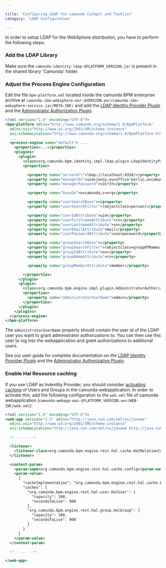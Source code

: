 ```yaml
---

title: 'Configuring LDAP for camunda Cockpit and Tasklist'
category: 'LDAP Configuration'

---
```


In order to setup LDAP for the WebSphere distribution, you have to perform the following steps:

### Add the LDAP Library

Make sure the `camunda-identity-ldap-$PLATFORM_VERSION.jar` is present in the shared library 'Camunda' folder.

### Adjust the Process Engine Configuration

Edit the file `bpm-platform.xml` located inside the camunda BPM enterprise archive at `camunda-ibm-websphere-ear-$VERSION.ear/camunda-ibm-websphere-service.jar/META-INF/` and add the [LDAP Identity Provider Plugin](/guides/user-guide/#process-engine-identity-service-the-ldap-identity-service) and the [Administrator Authorization Plugin](/guides/user-guide/#process-engine-authorization-service-the-administrator-authorization-plugin).

```xml
<?xml version="1.0" encoding="UTF-8"?>
<bpm-platform xmlns="http://www.camunda.org/schema/1.0/BpmPlatform"
  xmlns:xsi="http://www.w3.org/2001/XMLSchema-instance"
  xsi:schemaLocation="http://www.camunda.org/schema/1.0/BpmPlatform http://www.camunda.org/schema/1.0/BpmPlatform ">
  ...
  <process-engine name="default"> ...
    <properties>...</properties>
    <plugins>
      <plugin>
        <class>org.camunda.bpm.identity.impl.ldap.plugin.LdapIdentityProviderPlugin</class>
        <properties>

          <property name="serverUrl">ldap://localhost:4334/</property>
          <property name="managerDn">uid=jonny,ou=office-berlin,o=camunda,c=org</property>
          <property name="managerPassword">s3cr3t</property>

          <property name="baseDn">o=camunda,c=org</property>

          <property name="userSearchBase"></property>
          <property name="userSearchFilter">(objectclass=person)</property>

          <property name="userIdAttribute">uid</property>
          <property name="userFirstnameAttribute">cn</property>
          <property name="userLastnameAttribute">sn</property>
          <property name="userEmailAttribute">mail</property>
          <property name="userPasswordAttribute">userpassword</property>

          <property name="groupSearchBase"></property>
          <property name="groupSearchFilter">(objectclass=groupOfNames)</property>
          <property name="groupIdAttribute">ou</property>
          <property name="groupNameAttribute">cn</property>

          <property name="groupMemberAttribute">member</property>

        </properties>
      </plugin>
      <plugin>
        <class>org.camunda.bpm.engine.impl.plugin.AdministratorAuthorizationPlugin</class>
        <properties>
          <property name="administratorUserName">admin</property>
        </properties>
      </plugin>
    </plugins>
  </process-engine>
</bpm-platform>
```

The `administratorUserName` property should contain the user id of the LDAP user you want to grant administrator authorizations to. You can then use this user to log into the webapplication and grant authorizations to additional users.

See our user guide for complete documentation on the [LDAP Identity Provider Plugin](/guides/user-guide/#process-engine-identity-service-the-ldap-identity-service) and the [Administrator Authorization Plugin](/guides/user-guide/#process-engine-authorization-service-the-administrator-authorization-plugin).


### Enable Hal Resource caching

If you use LDAP as Indentity Provider, you should consider [activating caching][hal-caching] of
Users and Groups in the camunda webapplication. In order to activate this, add the following
configuration to the `web.xml` file of camunda webapplication
(`camunda-webapp-was-$PLATFORM_VERSION.war/WEB-INF/web.xml`):

```xml
<?xml version="1.0" encoding="UTF-8"?>
<web-app version="2.5" xmlns="http://java.sun.com/xml/ns/javaee"
  xmlns:xsi="http://www.w3.org/2001/XMLSchema-instance"
  xsi:schemaLocation="http://java.sun.com/xml/ns/javaee http://java.sun.com/xml/ns/javaee/web-app_2_5.xsd">

  <!-- ... -->

  <listener>
    <listener-class>org.camunda.bpm.engine.rest.hal.cache.HalRelationCacheBootstrap</listener-class>
  </listener>

  <context-param>
    <param-name>org.camunda.bpm.engine.rest.hal.cache.config</param-name>
    <param-value>
      {
        "cacheImplementation": "org.camunda.bpm.engine.rest.hal.cache.DefaultHalResourceCache",
        "caches": {
          "org.camunda.bpm.engine.rest.hal.user.HalUser": {
            "capacity": 100,
            "secondsToLive": 900
          },
          "org.camunda.bpm.engine.rest.hal.group.HalGroup": {
            "capacity": 100,
            "secondsToLive": 900
          }
        }
      }
    </param-value>
  </context-param>

  <!-- ... -->

</web-app>

```

[hal-caching]: /api-references/rest/#overview-hypertext-application-language-hal-caching-of-hal-relations
